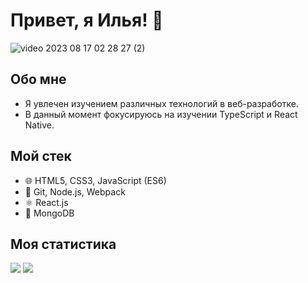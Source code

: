 # Привет, я Илья! 👋

<img src="https://s5.gifyu.com/images/SRfVt.gif" alt="video 2023 08 17 02 28 27 (2)" border="0" />

## Обо мне
- Я увлечен изучением различных технологий в веб-разработке.
- В данный момент фокусируюсь на изучении TypeScript и React Native.

## Мой стек
- 🌐 HTML5, CSS3, JavaScript (ES6)
- 🚀 Git, Node.js, Webpack
- ⚛️ React.js
- 🍃 MongoDB

## Моя статистика
<img src="https://github-readme-stats.vercel.app/api?username=Ilya-Ivashchenk0&show_icons=true&count_private=true&hide=stars&theme=dark">  <img src="https://github-readme-stats.vercel.app/api/top-langs/?username=Ilya-Ivashchenk0&layout=compact&theme=dark">
